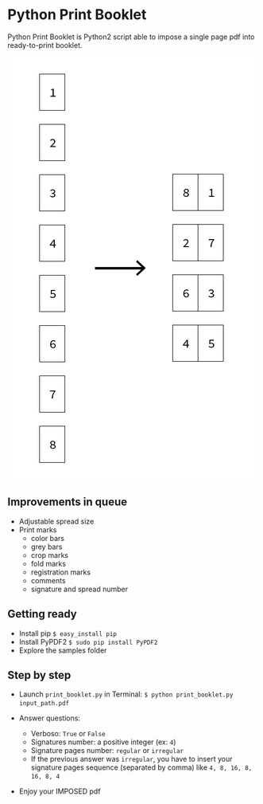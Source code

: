 Python Print Booklet
============

Python Print Booklet is Python2 script able to impose a single page pdf into ready-to-print booklet.

![Example](example_diagram.png "Example")

## Improvements in queue
* Adjustable spread size
* Print marks
  * color bars
  * grey bars
  * crop marks
  * fold marks
  * registration marks
  * comments
  * signature and spread number


## Getting ready

* Install pip `$ easy_install pip`
* Install PyPDF2 `$ sudo pip install PyPDF2`
* Explore the samples folder


## Step by step

* Launch `print_booklet.py` in Terminal:
`$ python print_booklet.py input_path.pdf`

* Answer questions:
  * Verboso: `True` or `False`
  * Signatures number: a positive integer (ex: `4`)
  * Signature pages number: `regular` or `irregular`
  * If the previous answer was `irregular`, you have to insert your signature pages sequence (separated by comma) like `4, 8, 16, 8, 16, 8, 4`

* Enjoy your IMPOSED pdf

